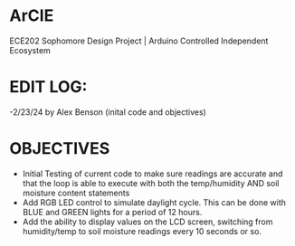 # ArCIE
ECE202 Sophomore Design Project | Arduino Controlled Independent Ecosystem

# EDIT LOG: 
-2/23/24 by Alex Benson (inital code and objectives) 

# OBJECTIVES
- Initial Testing of current code to make sure readings are accurate and that the loop is able to execute with both the temp/humidity AND soil moisture content statements
- Add RGB LED control to simulate daylight cycle. This can be done with BLUE and GREEN lights for a period of 12 hours.
- Add the ability to display values on the LCD screen, switching from humidity/temp to soil moisture readings every 10 seconds or so.
